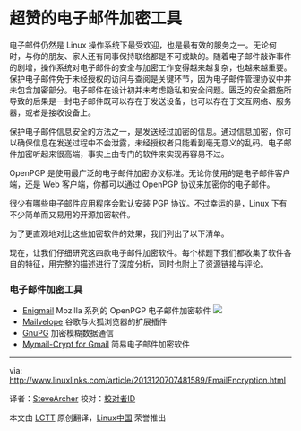 超赞的电子邮件加密工具
================================================================================
电子邮件仍然是 Linux 操作系统下最受欢迎，也是最有效的服务之一。无论何时，与你的朋友、家人还有同事保持联络都是不可或缺的。随着电子邮件敲诈事件的剧增，操作系统对电子邮件的安全与加密工作变得越来越复杂，也越来越重要。保护电子邮件免于未经授权的访问与查阅是关键环节，因为电子邮件管理协议中并未包含加密部分。电子邮件在设计初并未考虑隐私和安全问题。匮乏的安全措施所导致的后果是一封电子邮件既可以存在于发送设备，也可以存在于交互网络、服务器，或者是接收设备上。

保护电子邮件信息安全的方法之一，是发送经过加密的信息。通过信息加密，你可以确保信息在发送过程中不会泄露，未经授权者只能看到毫无意义的乱码。电子邮件加密听起来很高端，事实上由专门的软件来实现再容易不过。

OpenPGP 是使用最广泛的电子邮件加密协议标准。无论你使用的是电子邮件客户端，还是 Web 客户端，你都可以通过 OpenPGP 协议来加密你的电子邮件。

很少有哪些电子邮件应用程序会默认安装 PGP 协议。不过幸运的是，Linux 下有不少简单而又易用的开源加密软件。

为了更直观地对比这些加密软件的效果，我们列出了以下清单。

现在，让我们仔细研究这四款电子邮件加密软件。每个标题下我们都收集了软件各自的特征，用完整的描述进行了深度分析，同时也附上了资源链接与评论。

### 电子邮件加密工具 ###

- [Enigmail][1] 	Mozilla 系列的 OpenPGP 电子邮件加密软件
![](http://www.linuxlinks.com/portal/content/reviews/Email/Screenshot-Enigmail.png)
- [Mailvelope][2] 	谷歌与火狐浏览器的扩展插件
- [GnuPG][3] 	加密模糊数据通信
- [Mymail-Crypt for Gmail][4] 	简易电子邮件加密软件

--------------------------------------------------------------------------------

via: http://www.linuxlinks.com/article/2013120707481589/EmailEncryption.html

译者：[SteveArcher](https://github.com/SteveArcher) 校对：[校对者ID](https://github.com/校对者ID)

本文由 [LCTT](https://github.com/LCTT/TranslateProject) 原创翻译，[Linux中国](http://linux.cn/) 荣誉推出

[1]:http://www.enigmail.net/
[2]:http://www.mailvelope.com/
[3]:http://www.gnupg.org/
[4]:https://chrome.google.com/webstore/detail/mymail-crypt-for-gmail/jcaobjhdnlpmopmjhijplpjhlplfkhba
